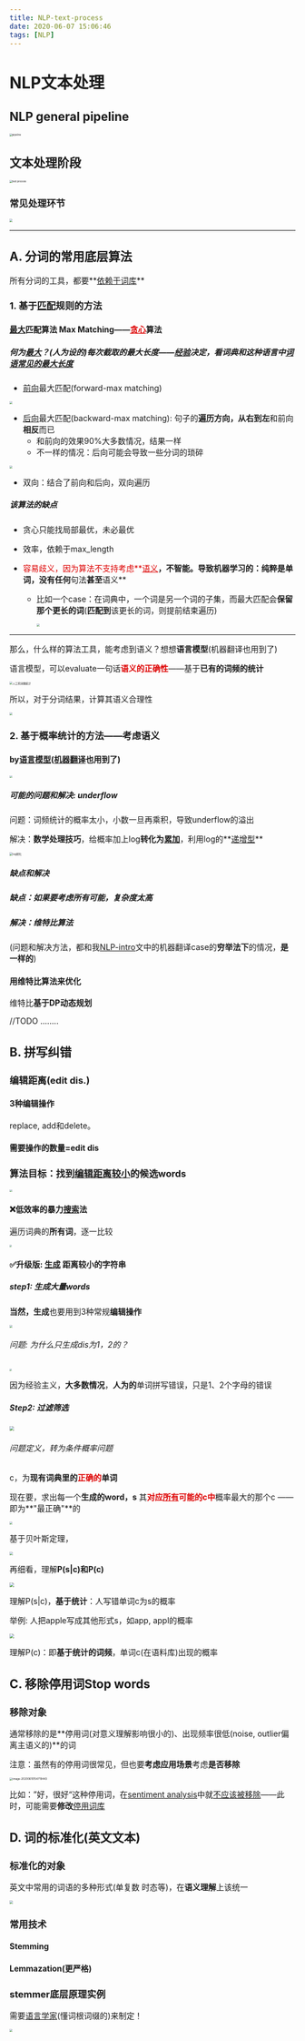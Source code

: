 ```yaml
---
title: NLP-text-process
date: 2020-06-07 15:06:46
tags: [NLP]
---
```




# NLP文本处理

## NLP general pipeline

<img src="https://tva1.sinaimg.cn/large/007S8ZIlgy1gfjqjhtaemj31kj0u0qte.jpg" alt="pipeline" style="zoom:30%;" />

## 文本处理阶段

<img src="https://tva1.sinaimg.cn/large/007S8ZIlgy1gfjqm2tae6j31go08gai2.jpg" alt="text process" style="zoom:30%;" />



### 常见处理环节



<img src="https://tva1.sinaimg.cn/large/007S8ZIlgy1gfm2bbdbwoj30zg0eaaj2.jpg" style="zoom:33%;" />

<hr>


## A. 分词的常用底层算法

所有分词的工具，都要**<u>依赖于词库</u>**

### 1. 基于<u>匹配</u>规则的方法

#### <u>最大</u>匹配算法 Max Matching——<font color="#dd0000"><u>贪心</u></font>算法

##### 何为<u>最大</u>？(人为设的)每次截取的最大长度——<u>经验</u>决定，看词典和这种语言中<u>词语常见的最大长度</u>

- <u>前向</u>最大匹配(forward-max matching)

<img src="https://tva1.sinaimg.cn/large/007S8ZIlgy1gfjs4728c6j31gi0t07wh.jpg" style="zoom:30%;" />

- <u>后向</u>最大匹配(backward-max matching): 句子的**遍历方向，从右到左**和前向**相反**而已
  - 和前向的效果90%大多数情况，结果一样
  - 不一样的情况：后向可能会导致一些分词的琐碎

<img src="https://tva1.sinaimg.cn/large/007S8ZIlgy1gfjs9uae0oj31cg0nudwn.jpg" style="zoom:30%;" />

- 双向：结合了前向和后向，双向遍历



##### 该算法的缺点

- 贪心只能找局部最优，未必最优 

- 效率，依赖于max_length

- <font color="#dd0000">容易歧义，因为算法不支持考虑**<u>语义</u>**</font>，**不智能**。导致机器学习的：**纯粹是单词**，没有任何**句法**甚至**语义**

  - 比如一个case：在词典中，一个词是另一个词的子集，而最大匹配会**保留那个更长的词**(**匹配到**该更长的词，则提前结束遍历)

    <img src="/Users/kenny/Library/Application Support/typora-user-images/image-20200607161233659.png" style="zoom:35%;" />



<hr>

那么，什么样的算法工具，能考虑到语义？想想**语言模型**(机器翻译也用到了)

语言模型，可以evaluate一句话<font color="#dd0000">**语义的正确性**</font>——基于**已有的词频的统计**

<img src="https://tva1.sinaimg.cn/large/007S8ZIlgy1gfjt7ifbxlj310m0doak1.jpg" alt="人工的词频统计" style="zoom:33%;" />

所以，对于分词结果，计算其语义合理性

<img src="https://tva1.sinaimg.cn/large/007S8ZIlgy1gfjt8qkr98j319209cn88.jpg" style="zoom:33%;" />



### 2. 基于概率统计的方法——考虑语义

#### by<u>语言模型</u>(<u>机器翻译</u>也用到了)



<img src="https://tva1.sinaimg.cn/large/007S8ZIlgy1gfjux5rp84j31760u07wh.jpg" style="zoom:30%;" />



##### 可能的问题和解决: underflow 

问题：词频统计的概率太小，小数一旦再乘积，导致underflow的溢出

解决：**数学处理技巧**，给概率加上log**转化为<u>累加</u>**，利用log的**<u>递增型</u>**

<img src="https://tva1.sinaimg.cn/large/007S8ZIlgy1gfjtgdx5m3j316y0f6ws9.jpg" alt="log转化" style="zoom:33%;" />



##### 缺点和解决

##### 缺点：如果要考虑所有可能，复杂度太高

##### 解决：维特比算法

(问题和解决方法，都和我[NLP-intro](https://kennyng-19.github.io/Kenny_Ng.github.io/2020/01/29/NLP-intro/)文中的机器翻译case的**穷举法下**的情况，**是一样的**)



#### 用维特比算法来优化

维特比**基于DP动态规划**

//TODO ........





## B. 拼写纠错



### 编辑距离(edit dis.)

#### 3种编辑操作

replace, add和delete。

#### 需要操作的数量=edit dis



### 算法目标：找到<u>编辑距离较小</u>的候选words

<img src="https://tva1.sinaimg.cn/large/007S8ZIlgy1gfm4rhshbsj31fo0ra7f0.jpg" style="zoom:30%;" />

#### ❌低效率的暴力<u>搜索</u>法

遍历词典的**所有词**，逐一比较

<img src="https://tva1.sinaimg.cn/large/007S8ZIlgy1gfm4ot9eayj31ma0qodvp.jpg" style="zoom:27%;" />



#### ✅升级版: <u>生成</u> 距离较小的字符串

##### step1: 生成大量words

**当然，生成**也要用到3种常规**编辑操作**



<img src="https://tva1.sinaimg.cn/large/007S8ZIlgy1gfm4vjv2trj30bq0lotet.jpg" style="zoom:33%;" />

###### 问题: 为什么只生成dis为1，2的？

<img src="https://tva1.sinaimg.cn/large/007S8ZIlgy1gfm4widswij309s05idh7.jpg" style="zoom:25%;" />

因为经验主义，**大多数情况**，**人为的**单词拼写错误，只是1、2个字母的错误



##### Step2: 过滤筛选

<img src="https://tva1.sinaimg.cn/large/007S8ZIlgy1gfm544piarj30ry0a8q6z.jpg" style="zoom:50%;" />

###### 问题定义，转为条件概率问题

c，为**现有词典里的<font color="#dd0000">正确的</font>单词**

现在要，求出每一个**生成的word，s** 其<font color="#dd0000">**对应<u>所有</u>可能的c中**</font>概率最大的那个c ——即为**"最正确"**的

<img src="https://tva1.sinaimg.cn/large/007S8ZIlgy1gfm55fyha3j3152090wmp.jpg" style="zoom:33%;" />



基于贝叶斯定理，

<img src="https://tva1.sinaimg.cn/large/007S8ZIlgy1gfmgp0y1e1j319e0daan3.jpg" style="zoom:37%;" />



再细看，理解**P(s|c)和P(c)**

<img src="https://tva1.sinaimg.cn/large/007S8ZIlgy1gfmgqyuhkdj30wk0660yy.jpg" style="zoom:50%;" />

理解P(s|c)，**基于统计**：人写错单词c为s的概率

举例: 人把apple写成其他形式s，如app, appl的概率

<img src="https://tva1.sinaimg.cn/large/007S8ZIlgy1gfmjmfoqeqj30bg0g479w.jpg" style="zoom:50%;" />

理解P(c)：即**基于统计的词频**，单词c(在语料库)出现的概率



## C. 移除停用词Stop words

### 移除对象

通常移除的是**停用词(对意义理解影响很小的)、出现频率很低(noise, outlier偏离主语义的)**的词

注意：虽然有的停用词很常见，但也要**考虑应用场景**考虑**是否移除**

<img src="https://tva1.sinaimg.cn/large/007S8ZIlgy1gfn8q0eqdxj30rg058tcj.jpg" alt="image-20200610154719443" style="zoom:33%;" />

比如：”好，很好“这种停用词，在<u>sentiment analysis</u>中就<u>不应该被移除</u>——此时，可能需要**修改**<u>停用词库</u>



## D. 词的标准化(英文文本)

### 标准化的对象

英文中常用的词语的多种形式(单复数 时态等)，在**语义理解**上该统一

<img src="/Users/kenny/Library/Application Support/typora-user-images/image-20200610160111641.png" style="zoom:35%;" />

### 常用技术

#### Stemming

#### Lemmazation(更严格)



### stemmer底层原理实例

需要<u>语言学家</u>(懂词根词缀的)来制定！

<img src="https://tva1.sinaimg.cn/large/007S8ZIlgy1gfn93dbta0j31pw0po7wh.jpg" style="zoom:33%;" />
